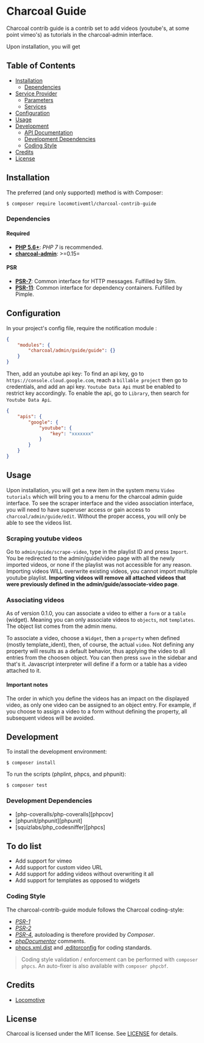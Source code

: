 Charcoal Guide
===============

Charcoal contrib guide is a contrib set to add videos (youtube's, at some point vimeo's) as tutorials
in the charcoal-admin interface.

Upon installation, you will get

## Table of Contents

-   [Installation](#installation)
    -   [Dependencies](#dependencies)
-   [Service Provider](#service-provider)
    -   [Parameters](#parameters)
    -   [Services](#services)
-   [Configuration](#configuration)
-   [Usage](#usage)
-   [Development](#development)
    -  [API Documentation](#api-documentation)
    -  [Development Dependencies](#development-dependencies)
    -  [Coding Style](#coding-style)
-   [Credits](#credits)
-   [License](#license)



## Installation

The preferred (and only supported) method is with Composer:

```shell
$ composer require locomotivemtl/charcoal-contrib-guide
```

### Dependencies

#### Required

-   [**PHP 5.6+**](https://php.net): _PHP 7_ is recommended.
-   [**charcoal-admin**](https://github.com/locomotivemtl/charcoal-admin): >=0.15=


#### PSR

-   [**PSR-7**][psr-7]: Common interface for HTTP messages. Fulfilled by Slim.
-   [**PSR-11**][psr-11]: Common interface for dependency containers. Fulfilled by Pimple.


## Configuration

In your project's config file, require the notification module : 
```json
{
    "modules": {
        "charcoal/admin/guide/guide": {}
    }
}
```

Then, add an youtube api key:
To find an api key, go to `https://console.cloud.google.com`, reach a `billable project` then go to credentials,
and add an api key. `Youtube Data Api` must be enabled to restrict key accordingly. To enable the api, go to
`Library`, then search for `Youtube Data Api`.
```json
{
    "apis": {
        "google": {
            "youtube": {
                "key": "xxxxxxx"
            }
        }
    }
}
```

## Usage

Upon installation, you will get a new item in the system menu `Video tutorials` which will bring you to a menu
for the charcoal admin guide interface. To see the scraper interface and the video association interface, you will
need to have superuser access or gain access to `charcoal/admin/guide/edit`. Without the proper access, you will only
be able to see the videos list.

### Scraping youtube videos

Go to `admin/guide/scrape-video`, type in the playlist ID and press `Import`. You be redirected to the admin/guide/video
page with all the newly imported videos, or none if the playlist was not accessible for any reason. Importing videos
WILL overwrite existing videos, you cannot import multiple youtube playlist. **Importing videos will remove all attached
videos that were previously defined in the admin/guide/associate-video page**.

### Associating videos

As of version 0.1.0, you can associate a video to either a `form` or a `table` (widget). Meaning you can only associate
videos to `objects`, not `templates`. The object list comes from the admin menu.

To associate a video, choose a `Widget`, then a `property` when defined (mostly template_ident), then, of course, the
actual `video`. Not defining any property will results as a default behavior, thus applying the video to all entries from
the choosen object. You can then press `save` in the sidebar and that's it. Javascript interpreter will define if a form
or a table has a video attached to it.

#### Important notes
The order in which you define the videos has an impact on the displayed video, as only one video can be assigned to an
object entry.  For example, if you choose to assign a video to a form without defining the property, all subsequent
videos will be avoided.


## Development

To install the development environment:

```shell
$ composer install
```

To run the scripts (phplint, phpcs, and phpunit):

```shell
$ composer test
```

### Development Dependencies

-   [php-coveralls/php-coveralls][phpcov]
-   [phpunit/phpunit][phpunit]
-   [squizlabs/php_codesniffer][phpcs]


## To do list
- Add support for vimeo
- Add support for custom video URL
- Add support for adding videos without overwriting it all
- Add support for templates as opposed to widgets


### Coding Style

The charcoal-contrib-guide module follows the Charcoal coding-style:

-   [_PSR-1_][psr-1]
-   [_PSR-2_][psr-2]
-   [_PSR-4_][psr-4], autoloading is therefore provided by _Composer_.
-   [_phpDocumentor_](http://phpdoc.org/) comments.
-   [phpcs.xml.dist](phpcs.xml.dist) and [.editorconfig](.editorconfig) for coding standards.

> Coding style validation / enforcement can be performed with `composer phpcs`. An auto-fixer is also available with `composer phpcbf`.



## Credits

-   [Locomotive](https://locomotive.ca/)


## License

Charcoal is licensed under the MIT license. See [LICENSE](LICENSE) for details.



[charcoal-contrib-guide]:  https://packagist.org/packages/locomotivemtl/charcoal-contrib-guide

[psr-1]:  https://www.php-fig.org/psr/psr-1/
[psr-2]:  https://www.php-fig.org/psr/psr-2/
[psr-3]:  https://www.php-fig.org/psr/psr-3/
[psr-4]:  https://www.php-fig.org/psr/psr-4/
[psr-6]:  https://www.php-fig.org/psr/psr-6/
[psr-7]:  https://www.php-fig.org/psr/psr-7/
[psr-11]: https://www.php-fig.org/psr/psr-11/
